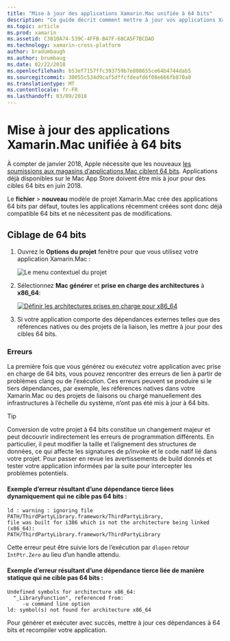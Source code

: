 ```yaml
---
title: "Mise à jour des applications Xamarin.Mac unifiée à 64 bits"
description: "Ce guide décrit comment mettre à jour vos applications Xamarin.Mac cible 64 bits"
ms.topic: article
ms.prod: xamarin
ms.assetid: C3810A74-539C-4FFB-B47F-68CA5F7BCDAD
ms.technology: xamarin-cross-platform
author: bradumbaugh
ms.author: brumbaug
ms.date: 02/22/2018
ms.openlocfilehash: b53ef7157ffc393759b7e808655ce64b4744dab5
ms.sourcegitcommit: 30055c534d9caf5dffcfdeafd6f08e666fb870a8
ms.translationtype: MT
ms.contentlocale: fr-FR
ms.lasthandoff: 03/09/2018
---
```

# <a name="updating-xamarinmac-unified-applications-to-64-bit"></a>Mise à jour des applications Xamarin.Mac unifiée à 64 bits

À compter de janvier 2018, Apple nécessite que les nouveaux [les soumissions aux magasins d’applications Mac ciblent 64 bits](https://developer.apple.com/news/?id=06282017a). Applications déjà disponibles sur le Mac App Store doivent être mis à jour pour des cibles 64 bits en juin 2018.

Le **fichier** > **nouveau** modèle de projet Xamarin.Mac crée des applications 64 bits par défaut, toutes les applications récemment créées sont donc déjà compatible 64 bits et ne nécessitent pas de modifications.

## <a name="targeting-64-bit"></a>Ciblage de 64 bits

1. Ouvrez le **Options du projet** fenêtre pour que vous utilisez votre application Xamarin.Mac :

   ![Le menu contextuel du projet](mac-64-bit-images/1-contextual_menu-vsmac.png "le menu contextuel du projet")

2. Sélectionnez **Mac générer** et **prise en charge des architectures** à **x86\_64**:

   [![Définir les architectures prises en charge pour x86_64](mac-64-bit-images/2-project_options-vsmac.png "x86_64 affectant les architectures prises en charge")](mac-64-bit-images/2-project_options-vsmac-large.png#lightbox)

3. Si votre application comporte des dépendances externes telles que des références natives ou des projets de la liaison, les mettre à jour pour des cibles 64 bits.

### <a name="errors"></a>Erreurs

La première fois que vous générez ou exécutez votre application avec prise en charge de 64 bits, vous pouvez rencontrer des erreurs de lien à partir de problèmes clang ou de l’exécution. Ces erreurs peuvent se produire si le tiers dépendances, par exemple, les références natives dans votre Xamarin.Mac ou des projets de liaisons ou chargé manuellement des infrastructures à l’échelle du système, n’ont pas été mis à jour à 64 bits.

> [!TIP]
> Conversion de votre projet à 64 bits constitue un changement majeur et peut découvrir indirectement les erreurs de programmation différents. En particulier, il peut modifier la taille et l’alignement des structures de données, ce qui affecte les signatures de p/invoke et le code natif lié dans votre projet. Pour passer en revue les avertissements de build donnés et tester votre application informées par la suite pour intercepter les problèmes potentiels.

#### <a name="example-error-resulting-from-a-dynamically-linked-third-party-dependency-that-does-not-target-64-bit"></a>Exemple d’erreur résultant d’une dépendance tierce liées dynamiquement qui ne cible pas 64 bits :

```console
ld : warning : ignoring file PATH/ThirdPartyLibrary.framework/ThirdPartyLibrary, 
file was built for i386 which is not the architecture being linked (x86_64): 
PATH/ThirdPartyLibrary.framework/ThirdPartyLibrary 
```

Cette erreur peut être suivie lors de l’exécution par `dlopen` retour `IntPtr.Zero` au lieu d’un handle attendu.

#### <a name="example-error-resulting-from-a-statically-linked-third-party-dependency-that-does-not-target-64-bit"></a>Exemple d’erreur résultant d’une dépendance tierce liée de manière statique qui ne cible pas 64 bits :

```console
Undefined symbols for architecture x86_64:
  "_LibraryFunction", referenced from:
     -u command line option
ld: symbol(s) not found for architecture x86_64 
```

Pour générer et exécuter avec succès, mettre à jour ces dépendances à 64 bits et recompiler votre application.

